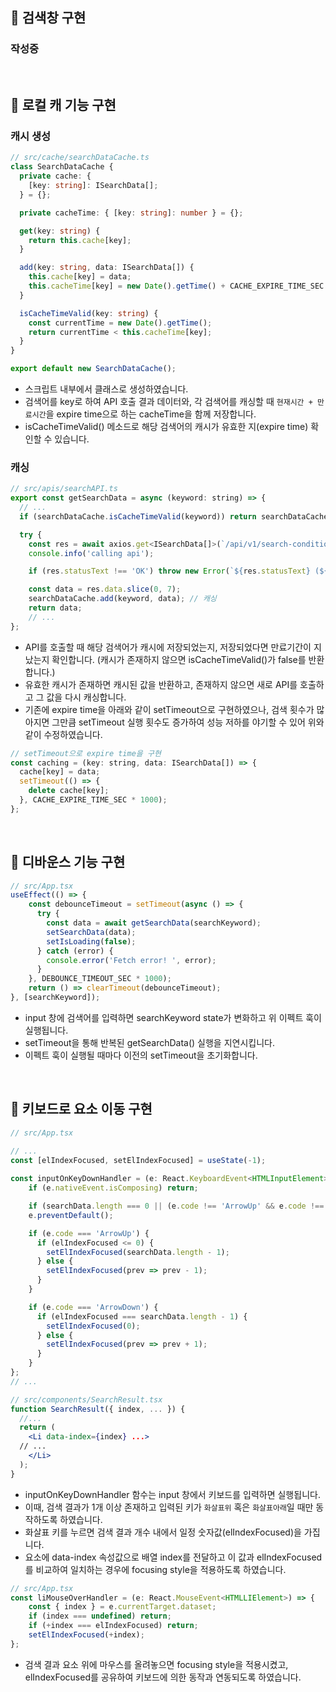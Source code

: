 
## 📃  검색창 구현
### 작성중

<br />

## 📃  로컬 캐 기능 구현
### 캐시 생성
```ts
// src/cache/searchDataCache.ts
class SearchDataCache {
  private cache: {
    [key: string]: ISearchData[];
  } = {};

  private cacheTime: { [key: string]: number } = {};

  get(key: string) {
    return this.cache[key];
  }

  add(key: string, data: ISearchData[]) {
    this.cache[key] = data;
    this.cacheTime[key] = new Date().getTime() + CACHE_EXPIRE_TIME_SEC * 1000;
  }

  isCacheTimeValid(key: string) {
    const currentTime = new Date().getTime();
    return currentTime < this.cacheTime[key];
  }
}

export default new SearchDataCache();
```
- 스크립트 내부에서 클래스로 생성하였습니다.
- 검색어를 key로 하여 API 호출 결과 데이터와, 각 검색어를 캐싱할 때 `현재시간 + 만료시간`을 expire time으로 하는 cacheTime을 함께 저장합니다.
- isCacheTimeValid() 메소드로 해당 검색어의 캐시가 유효한 지(expire time) 확인할 수 있습니다.

### 캐싱
```jsx
// src/apis/searchAPI.ts
export const getSearchData = async (keyword: string) => {
  // ...
  if (searchDataCache.isCacheTimeValid(keyword)) return searchDataCache.get(keyword); // 캐시 확인

  try {
    const res = await axios.get<ISearchData[]>(`/api/v1/search-conditions/?name=${keyword}`);
    console.info('calling api');

    if (res.statusText !== 'OK') throw new Error(`${res.statusText} (${res.status})`);

    const data = res.data.slice(0, 7);
    searchDataCache.add(keyword, data); // 캐싱
    return data;
    // ...
};
```
- API를 호출할 때 해당 검색어가 캐시에 저장되었는지, 저장되었다면 만료기간이 지났는지 확인합니다. (캐시가 존재하지 않으면 isCacheTimeValid()가 false를 반환합니다.)
- 유효한 캐시가 존재하면 캐시된 값을 반환하고, 존재하지 않으면 새로 API를 호출하고 그 값을 다시 캐싱합니다.
- 기존에 expire time을 아래와 같이 setTimeout으로 구현하였으나, 검색 횟수가 많아지면 그만큼 setTimeout 실행 횟수도 증가하여 성능 저하를 야기할 수 있어 위와 같이 수정하였습니다.
```jsx
// setTimeout으로 expire time을 구현
const caching = (key: string, data: ISearchData[]) => {
  cache[key] = data;
  setTimeout(() => {
    delete cache[key];
  }, CACHE_EXPIRE_TIME_SEC * 1000);
};
```

<br />

## 📃  디바운스 기능 구현
```jsx
// src/App.tsx
useEffect(() => {
    const debounceTimeout = setTimeout(async () => {
      try {
        const data = await getSearchData(searchKeyword);
        setSearchData(data);
        setIsLoading(false);
      } catch (error) {
        console.error('Fetch error! ', error);
      }
    }, DEBOUNCE_TIMEOUT_SEC * 1000);
    return () => clearTimeout(debounceTimeout);
}, [searchKeyword]);
```
- input 창에 검색어를 입력하면 searchKeyword state가 변화하고 위 이펙트 훅이 실행됩니다.
- setTimeout을 통해 반복된 getSearchData() 실행을 지연시킵니다.
- 이펙트 훅이 실행될 때마다 이전의 setTimeout을 초기화합니다.

<br />

## 📃  키보드로 요소 이동  구현 
```jsx
// src/App.tsx

// ...
const [elIndexFocused, setElIndexFocused] = useState(-1);
  
const inputOnKeyDownHandler = (e: React.KeyboardEvent<HTMLInputElement>) => {
    if (e.nativeEvent.isComposing) return;

    if (searchData.length === 0 || (e.code !== 'ArrowUp' && e.code !== 'ArrowDown')) return;
    e.preventDefault();

    if (e.code === 'ArrowUp') {
      if (elIndexFocused <= 0) {
        setElIndexFocused(searchData.length - 1);
      } else {
        setElIndexFocused(prev => prev - 1);
      }
    }

    if (e.code === 'ArrowDown') {
      if (elIndexFocused === searchData.length - 1) {
        setElIndexFocused(0);
      } else {
        setElIndexFocused(prev => prev + 1);
      }
    }
};
// ...

// src/components/SearchResult.tsx
function SearchResult({ index, ... }) {
  //...
  return (
    <Li data-index={index} ...>
  // ...
    </Li>
  );
}
```
- inputOnKeyDownHandler 함수는 input 창에서 키보드를 입력하면 실행됩니다. 
- 이때, 검색 결과가 1개 이상 존재하고 입력된 키가 `화살표위` 혹은 `화살표아래`일 때만 동작하도록 하였습니다.
- 화살표 키를 누르면 검색 결과 개수 내에서 일정 숫자값(elIndexFocused)을 가집니다. 
- 요소에 data-index 속성값으로 배열 index를 전달하고 이 값과 elIndexFocused를 비교하여 일치하는 경우에 focusing style을 적용하도록 하였습니다.

```jsx
// src/App.tsx
const liMouseOverHandler = (e: React.MouseEvent<HTMLLIElement>) => {
    const { index } = e.currentTarget.dataset;
    if (index === undefined) return;
    if (+index === elIndexFocused) return;
    setElIndexFocused(+index);
};
```
- 검색 결과 요소 위에 마우스를 올려놓으면 focusing style을 적용시켰고, elIndexFocused를 공유하여 키보드에 의한 동작과 연동되도록 하였습니다.

<br />
